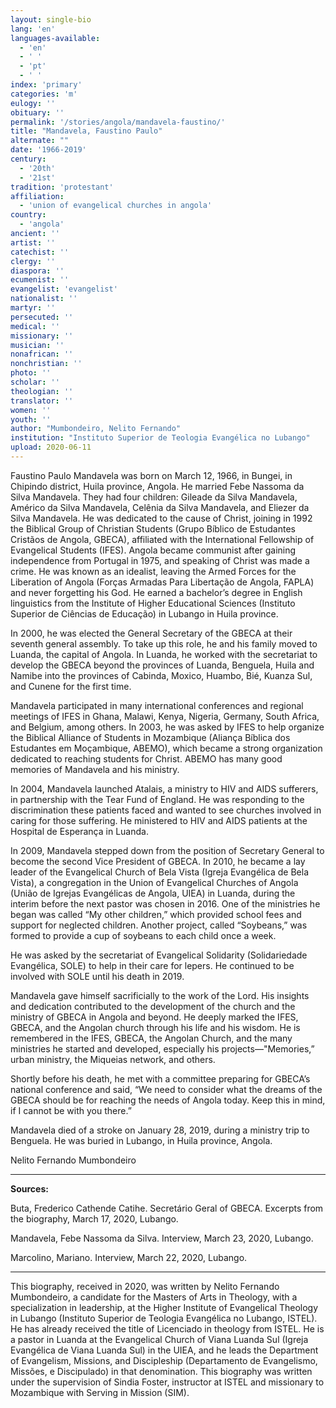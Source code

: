 ```yaml
---
layout: single-bio
lang: 'en'
languages-available:
  - 'en'
  - ' '
  - 'pt'
  - ' '
index: 'primary'
categories: 'm'
eulogy: ''
obituary: ''
permalink: '/stories/angola/mandavela-faustino/'
title: "Mandavela, Faustino Paulo"
alternate: ""
date: '1966-2019'
century:
  - '20th'
  - '21st'                     
tradition: 'protestant'                       
affiliation:
  - 'union of evangelical churches in angola'
country:
  - 'angola'
ancient: ''
artist: ''
catechist: ''
clergy: ''
diaspora: ''
ecumenist: ''
evangelist: 'evangelist'
nationalist: ''
martyr: ''
persecuted: ''
medical: ''
missionary: ''
musician: ''
nonafrican: ''
nonchristian: ''
photo: ''
scholar: ''
theologian: ''
translator: ''
women: ''
youth: ''
author: "Mumbondeiro, Nelito Fernando"
institution: "Instituto Superior de Teologia Evangélica no Lubango"
upload: 2020-06-11
---
```


Faustino Paulo Mandavela was born on March 12, 1966, in Bungei, in Chipindo district, Huila province, Angola. He married Febe Nassoma da Silva Mandavela. They had four children: Gileade da Silva Mandavela, Américo da Silva Mandavela, Celênia da Silva Mandavela, and Eliezer da Silva Mandavela. He was dedicated to the cause of Christ, joining in 1992 the Biblical Group of Christian Students (Grupo Bíblico de Estudantes Cristãos de Angola, GBECA), affiliated with the International Fellowship of Evangelical Students (IFES). Angola became communist after gaining independence from Portugal in 1975, and speaking of Christ was made a crime. He was known as an idealist, leaving the Armed Forces for the Liberation of Angola (Forças Armadas Para Libertação de Angola, FAPLA) and never forgetting his God. He earned a bachelor’s degree in English linguistics from the Institute of Higher Educational Sciences (Instituto Superior de Ciências de Educação) in Lubango in Huila province.  

In 2000, he was elected the General Secretary of the GBECA at their seventh general assembly. To take up this role, he and his family moved to Luanda, the capital of Angola. In Luanda, he worked with the secretariat to develop the GBECA beyond the provinces of Luanda, Benguela, Huila and Namibe into the provinces of Cabinda, Moxico, Huambo, Bié, Kuanza Sul, and Cunene for the first time.

Mandavela participated in many international conferences and regional meetings of IFES in Ghana, Malawi, Kenya, Nigeria, Germany, South Africa, and Belgium, among others. In 2003, he was asked by IFES to help organize the Biblical Alliance of Students in Mozambique (Aliança Bíblica dos Estudantes em Moçambique, ABEMO), which became a strong organization dedicated to reaching students for Christ. ABEMO has many good memories of Mandavela and his ministry.

In 2004, Mandavela launched Atalais, a ministry to HIV and AIDS sufferers, in partnership with the Tear Fund of England. He was responding to the discrimination these patients faced and wanted to see churches involved in caring for those suffering. He ministered to HIV and AIDS patients at the Hospital de Esperança in Luanda.  

In 2009, Mandavela stepped down from the position of Secretary General to become the second Vice President of GBECA. In 2010, he became a lay leader of the Evangelical Church of Bela Vista (Igreja Evangélica de Bela Vista), a congregation in the Union of Evangelical Churches of Angola (União de Igrejas Evangélicas de Angola, UIEA) in Luanda, during the interim before the next pastor was chosen in 2016. One of the ministries he began was called “My other children,” which provided school fees and support for neglected children. Another project, called “Soybeans,” was formed to provide a cup of soybeans to each child once a week.  

He was asked by the secretariat of Evangelical Solidarity (Solidariedade Evangélica, SOLE) to help in their care for lepers. He continued to be involved with SOLE until his death in 2019.

Mandavela gave himself sacrificially to the work of the Lord. His insights and dedication contributed to the development of the church and the ministry of GBECA in Angola and beyond. He deeply marked the IFES, GBECA, and the Angolan church through his life and his wisdom. He is remembered in the IFES, GBECA, the Angolan Church, and the many ministries he started and developed, especially his projects—"Memories,” urban ministry, the Miqueias network, and others.  

Shortly before his death, he met with a committee preparing for GBECA’s national conference and said, “We need to consider what the dreams of the GBECA should be for reaching the needs of Angola today. Keep this in mind, if I cannot be with you there.”

Mandavela died of a stroke on January 28, 2019, during a ministry trip to Benguela. He was buried in Lubango, in Huila province, Angola.  

Nelito Fernando Mumbondeiro

---

**Sources:**

Buta, Frederico Cathende Catihe. Secretário Geral of GBECA. Excerpts from the biography, March 17, 2020, Lubango.

Mandavela, Febe Nassoma da Silva. Interview, March 23, 2020, Lubango.

Marcolino, Mariano. Interview, March 22, 2020, Lubango.

---

This biography, received in 2020, was written by Nelito Fernando Mumbondeiro, a candidate for the Masters of Arts in Theology, with a specialization in leadership, at the Higher Institute of Evangelical Theology in Lubango (Instituto Superior de Teologia Evangélica no Lubango, ISTEL). He has already received the title of Licenciado in theology from ISTEL. He is a pastor in Luanda at the Evangelical Church of Viana Luanda Sul (Igreja Evangélica de Viana Luanda Sul) in the UIEA, and he leads the Department of Evangelism, Missions, and Discipleship (Departamento de Evangelismo, Missões, e Discipulado) in that denomination. This biography was written under the supervision of Sindia Foster, instructor at ISTEL and missionary to Mozambique with Serving in Mission (SIM).
